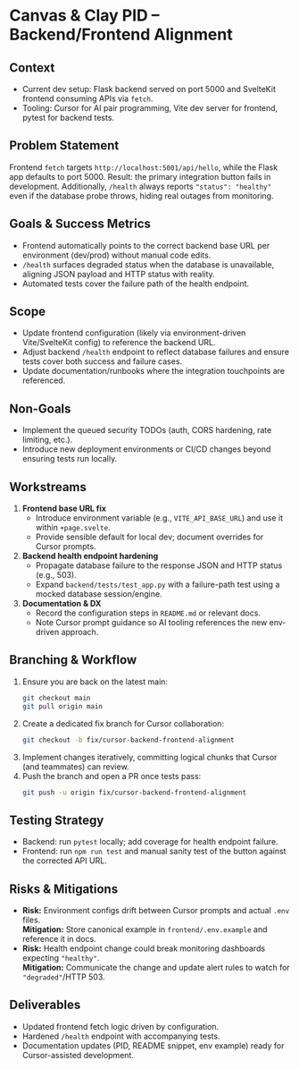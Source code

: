 # Canvas & Clay PID – Backend/Frontend Alignment

## Context
- Current dev setup: Flask backend served on port 5000 and SvelteKit frontend consuming APIs via `fetch`.
- Tooling: Cursor for AI pair programming, Vite dev server for frontend, pytest for backend tests.

## Problem Statement
Frontend `fetch` targets `http://localhost:5001/api/hello`, while the Flask app defaults to port 5000. Result: the primary integration button fails in development. Additionally, `/health` always reports `"status": "healthy"` even if the database probe throws, hiding real outages from monitoring.

## Goals & Success Metrics
- Frontend automatically points to the correct backend base URL per environment (dev/prod) without manual code edits.
- `/health` surfaces degraded status when the database is unavailable, aligning JSON payload and HTTP status with reality.
- Automated tests cover the failure path of the health endpoint.

## Scope
- Update frontend configuration (likely via environment-driven Vite/SvelteKit config) to reference the backend URL.
- Adjust backend `/health` endpoint to reflect database failures and ensure tests cover both success and failure cases.
- Update documentation/runbooks where the integration touchpoints are referenced.

## Non-Goals
- Implement the queued security TODOs (auth, CORS hardening, rate limiting, etc.).
- Introduce new deployment environments or CI/CD changes beyond ensuring tests run locally.

## Workstreams
1. **Frontend base URL fix**
   - Introduce environment variable (e.g., `VITE_API_BASE_URL`) and use it within `+page.svelte`.
   - Provide sensible default for local dev; document overrides for Cursor prompts.
2. **Backend health endpoint hardening**
   - Propagate database failure to the response JSON and HTTP status (e.g., 503).
   - Expand `backend/tests/test_app.py` with a failure-path test using a mocked database session/engine.
3. **Documentation & DX**
   - Record the configuration steps in `README.md` or relevant docs.
   - Note Cursor prompt guidance so AI tooling references the new env-driven approach.

## Branching & Workflow
1. Ensure you are back on the latest main:
   ```bash
   git checkout main
   git pull origin main
   ```
2. Create a dedicated fix branch for Cursor collaboration:
   ```bash
   git checkout -b fix/cursor-backend-frontend-alignment
   ```
3. Implement changes iteratively, committing logical chunks that Cursor (and teammates) can review.
4. Push the branch and open a PR once tests pass:
   ```bash
   git push -u origin fix/cursor-backend-frontend-alignment
   ```

## Testing Strategy
- Backend: run `pytest` locally; add coverage for health endpoint failure.
- Frontend: run `npm run test` and manual sanity test of the button against the corrected API URL.

## Risks & Mitigations
- **Risk:** Environment configs drift between Cursor prompts and actual `.env` files.  
  **Mitigation:** Store canonical example in `frontend/.env.example` and reference it in docs.
- **Risk:** Health endpoint change could break monitoring dashboards expecting `"healthy"`.  
  **Mitigation:** Communicate the change and update alert rules to watch for `"degraded"`/HTTP 503.

## Deliverables
- Updated frontend fetch logic driven by configuration.
- Hardened `/health` endpoint with accompanying tests.
- Documentation updates (PID, README snippet, env example) ready for Cursor-assisted development.

